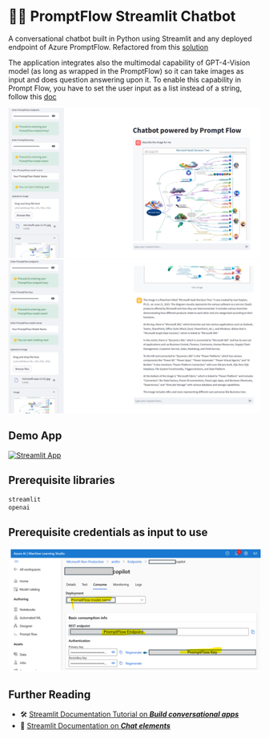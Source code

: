 # 🤖💬 PromptFlow Streamlit Chatbot

A conversational chatbot built in Python using Streamlit and any deployed endpoint of Azure PromptFlow.
Refactored from this [solution](https://github.com/dataprofessor/openai-chatbot) 

The application integrates also the multimodal capability of GPT-4-Vision model (as long as wrapped in the PromptFlow) so it can take images as input and does question answering upon it. To enable this capability in Prompt Flow, you have to set the user input as a list instead of a string, follow this [doc](https://learn.microsoft.com/en-us/azure/machine-learning/prompt-flow/how-to-process-image?view=azureml-api-2)

![Alt text](app_screenshot1.png)
![Alt text](app_screenshot2.png)

## Demo App

[![Streamlit App](https://static.streamlit.io/badges/streamlit_badge_black_white.svg)](https://promptflowchatbot.streamlit.app/)

## Prerequisite libraries

```
streamlit
openai
```
## Prerequisite credentials as input to use

![Alt text](aml_endpoint.png)

## Further Reading

- 🛠️ [Streamlit Documentation Tutorial on _**Build conversational apps**_](https://docs.streamlit.io/knowledge-base/tutorials/build-conversational-apps)
- 📖 [Streamlit Documentation on _**Chat elements**_](https://docs.streamlit.io/library/api-reference/chat)
